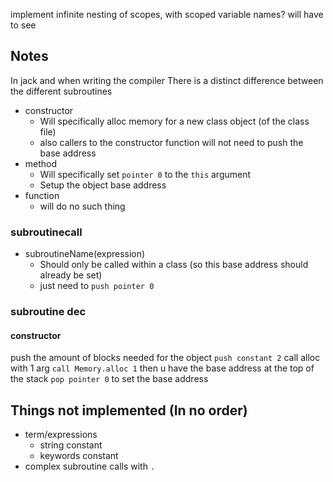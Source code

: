 implement infinite nesting of scopes, with scoped variable names?
will have to see

## Notes
In jack and when writing the compiler
There is a distinct difference between the different subroutines
- constructor
  - Will specifically alloc memory for a new class object (of the class file)
  - also callers to the constructor function will not need to push the base address
- method
  - Will specifically set `pointer 0` to the `this` argument
  - Setup the object base address
- function
  - will do no such thing

### subroutinecall

- subroutineName(expression)
  - Should only be called within a class (so this base address should already be set)
  - just need to `push pointer 0`

### subroutine dec

#### constructor
push the amount of blocks needed for the object
`push constant 2`
call alloc with 1 arg
`call Memory.alloc 1`
then u have the base address at the top of the stack
`pop pointer 0` to set the base address

## Things not implemented (In no order)
- term/expressions
  - string constant
  - keywords constant
- complex subroutine calls with `.`
